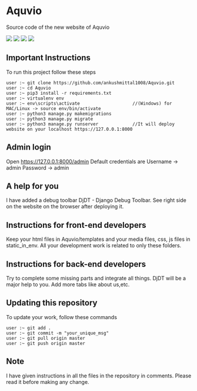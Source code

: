 # Aquvio
Source code of the new website of Aquvio

![](https://img.shields.io/github/license/CybSec-NITW/WeaponHEX)
![](https://img.shields.io/github/issues/CybSec-NITW/WeaponHEX)
![](https://img.shields.io/pypi/pyversions/django.svg)
![](https://img.shields.io/github/stars/CybSec-NITW/WeaponHEX)

## Important Instructions
To run this project follow these steps

```
user :~ git clone https://github.com/ankushmittal1008/Aquvio.git
user :~ cd Aquvio
user :~ pip3 install -r requirements.txt
user :~ virtualenv env
user :~ env\scripts\activate                    //(Windows) for MAC/Linux -> source env/bin/activate
user :~ python3 manage.py makemigrations
user :~ python3 manage.py migrate
user :~ python3 manage.py runserver             //It will deploy website on your localhost https://127.0.0.1:8000
```

## Admin login

Open https://127.0.0.1:8000/admin
Default credentials are
Username -> admin
Password -> admin

## A help for you
I have added a debug toolbar DjDT - Django Debug Toolbar. See right side on the website on the browser after deploying it.

## Instructions for front-end developers
Keep your html files in Aquvio/templates and your media files, css, js files in static_in_env. All your development work is related to only these folders.

## Instructions for back-end developers
Try to complete some missing parts and integrate all things. DjDT will be a major help to you. Add more tabs like about us,etc.

## Updating this repository
To update your work, follow these commands
```
user :~ git add .
user :~ git commit -m "your_unique_msg"
user :~ git pull origin master
user :~ git push origin master
```

## Note
I have given instructions in all the files in the repository in comments. Please read it before making any change.
